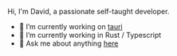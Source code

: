 Hi, I'm David, a passionate self-taught developer.

- 🔭 I’m currently working on [tauri](https://github.com/tauri-apps)
- 🦀 I’m currently working in Rust / Typescript
- 💬 Ask me about anything [here](https://github.com/lemarier/lemarier/issues)
